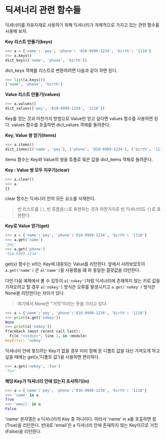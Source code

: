 # 딕셔너리 관련 함수들
딕셔너리를 자유자재로 사용하기 위해 딕셔너리가 자체적으로 가지고 있는 관련 함수를 사용해 보자.

**Key 리스트 만들기(keys)**
```python
>>> a = {'name': 'pey', 'phone': '010-9999-1234', 'birth': '1118'}
>>> a.keys()
dict_keys(['name', 'phone', 'birth'])
```

dict_keys 객체를 리스트로 변환하려면 다음과 같이 하면 된다.
```python
>>> list(a.keys())
['name', 'phone', 'birth']
```

**Value 리스트 만들기(values)**
```python
>>> a.values()
dict_values(['pey', '010-9999-1234', '1118'])
```

Key를 얻는 것과 마찬가지 방법으로 Value만 얻고 싶다면 values 함수를 사용하면 된다. values 함수를 호출하면 dict_values 객체를 돌려준다.

**Key, Value 쌍 얻기(items)**
```python
>>> a.items()
dict_items([('name', 'pey'), ('phone', '010-9999-1234'), ('birth', '1118')])
```
items 함수는 Key와 Value의 쌍을 튜플로 묶은 값을 dict_items 객체로 돌려준다.

**Key : Value 쌍 모두 지우기(clear)**
```python
>>> a.clear()
>>> a
{}
```

clear 함수는 딕셔너리 안의 모든 요소를 삭제한다.
> 빈 리스트를 `[]`, 빈 튜플을`()`로 표현하는 것과 마찬가지로 빈 딕셔너리도 `{}`로 표현한다.

**Key로 Value 얻기(get)**
```python
>>> a = {'name':'pey', 'phone':'010-9999-1234', 'birth': '1118'}
>>> a.get('name')
'pey'
>>> a.get('phone')
'010-9999-1234'
```

get(x) 함수는 x라는 Key에 대응되는 Value를 리턴한다. 앞에서 사려보았듯이 `a.get('name')` 은 `a['name']`을 사용했을 떄 와 동일한 결괏값을 리턴한다.

다만 다음 예제에서 볼 수 있듯이 `a['nokey']`처럼 딕셔너리에 존재하지 않는 키로 값을 가져오려고 할 경우 `a['nokey']` 방식은 오류를 발생시키고 `a.get('nokey')` 방식은 None을 리턴한다는 차이가 있다.

> 여기에서 None은 "거짓"이라는 뜻을 가지고 있다.

```python
>>> a = {'name':'pey', 'phone':'010-9999-1234', 'birth': '1118'}
>>> print(a.get('nokey'))
None
>>> print(a['nokey'])
Traceback (most recent call last):
  File "<stdin>", line 1, in <module>
KeyError: 'nokey'
```

딕셔너리 안에 찾으려는 Key가 없을 경우 미리 정해 둔 디폴트 값을 대신 가져오게 하고 싶을 때에는 get(x,'디폴트 값')을 사용하면 편리하다.

```python
>>> a.get('nokey', 'foo')
'foo'
```

**해당 Key가 딕셔너리 안에 있는지 조사하기(in)**
```python
>>> a = {'name':'pey', 'phone':'010-9999-1234', 'birth': '1118'}
>>> 'name' in a
True
>>> 'email' in a
False
```
'name' 문자열은 a 딕셔너리의 Key 중 하나이다. 따라서 'name' in a를 호출하면 참(True)을 리턴한다. 반대로 'email'은 a 딕셔너리 안에 존재하지 않는 Key이므로 거짓(False)을 리턴한다.